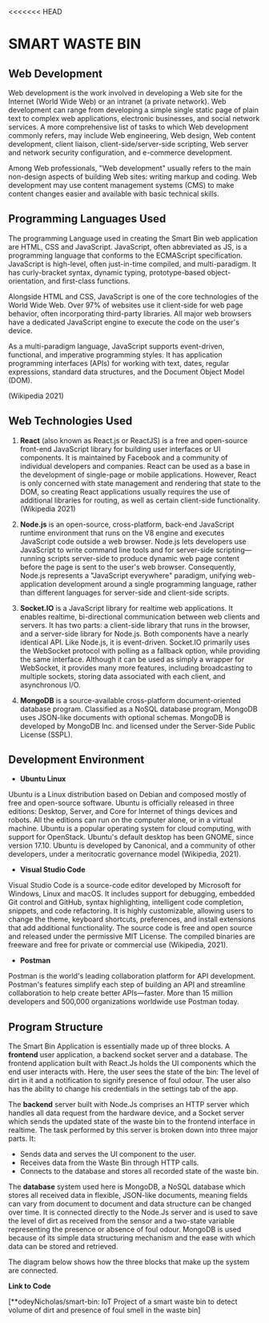 <<<<<<< HEAD
# SMART WASTE BIN


## Web Development

Web development is the work involved in developing a Web site for the Internet (World Wide Web) or an intranet (a private network). Web development can range from developing a simple single static page of plain text to complex web applications, electronic businesses, and social network services. A more comprehensive list of tasks to which Web development commonly refers, may include Web engineering, Web design, Web content development, client liaison, client-side/server-side scripting, Web server and network security configuration, and e-commerce development.

Among Web professionals, &quot;Web development&quot; usually refers to the main non-design aspects of building Web sites: writing markup and coding. Web development may use content management systems (CMS) to make content changes easier and available with basic technical skills.

## Programming Languages Used

The programming Language used in creating the Smart Bin web application are HTML, CSS and JavaScript. JavaScript, often abbreviated as JS, is a programming language that conforms to the ECMAScript specification. JavaScript is high-level, often just-in-time compiled, and multi-paradigm. It has curly-bracket syntax, dynamic typing, prototype-based object-orientation, and first-class functions.

Alongside HTML and CSS, JavaScript is one of the core technologies of the World Wide Web. Over 97% of websites use it client-side for web page behavior, often incorporating third-party libraries. All major web browsers have a dedicated JavaScript engine to execute the code on the user&#39;s device.

As a multi-paradigm language, JavaScript supports event-driven, functional, and imperative programming styles. It has application programming interfaces (APIs) for working with text, dates, regular expressions, standard data structures, and the Document Object Model (DOM).

(Wikipedia 2021)

## Web Technologies Used

1. **React** (also known as React.js or ReactJS) is a free and open-source front-end JavaScript library for building user interfaces or UI components. It is maintained by Facebook and a community of individual developers and companies. React can be used as a base in the development of single-page or mobile applications. However, React is only concerned with state management and rendering that state to the DOM, so creating React applications usually requires the use of additional libraries for routing, as well as certain client-side functionality. (Wikipedia 2021)

1. **Node.js** is an open-source, cross-platform, back-end JavaScript runtime environment that runs on the V8 engine and executes JavaScript code outside a web browser. Node.js lets developers use JavaScript to write command line tools and for server-side scripting—running scripts server-side to produce dynamic web page content before the page is sent to the user&#39;s web browser. Consequently, Node.js represents a &quot;JavaScript everywhere&quot; paradigm, unifying web-application development around a single programming language, rather than different languages for server-side and client-side scripts.

1. **Socket.IO** is a JavaScript library for realtime web applications. It enables realtime, bi-directional communication between web clients and servers. It has two parts: a client-side library that runs in the browser, and a server-side library for Node.js. Both components have a nearly identical API. Like Node.js, it is event-driven. Socket.IO primarily uses the WebSocket protocol with polling as a fallback option, while providing the same interface. Although it can be used as simply a wrapper for WebSocket, it provides many more features, including broadcasting to multiple sockets, storing data associated with each client, and asynchronous I/O.

1. **MongoDB** is a source-available cross-platform document-oriented database program. Classified as a NoSQL database program, MongoDB uses JSON-like documents with optional schemas. MongoDB is developed by MongoDB Inc. and licensed under the Server-Side Public License (SSPL).

## Development Environment

- **Ubuntu Linux**

Ubuntu is a Linux distribution based on Debian and composed mostly of free and open-source software. Ubuntu is officially released in three editions: Desktop, Server, and Core for Internet of things devices and robots. All the editions can run on the computer alone, or in a virtual machine. Ubuntu is a popular operating system for cloud computing, with support for OpenStack. Ubuntu&#39;s default desktop has been GNOME, since version 17.10. Ubuntu is developed by Canonical, and a community of other developers, under a meritocratic governance model (Wikipedia, 2021).

- **Visual Studio Code**

Visual Studio Code is a source-code editor developed by Microsoft for Windows, Linux and macOS. It includes support for debugging, embedded Git control and GitHub, syntax highlighting, intelligent code completion, snippets, and code refactoring. It is highly customizable, allowing users to change the theme, keyboard shortcuts, preferences, and install extensions that add additional functionality. The source code is free and open source and released under the permissive MIT License. The compiled binaries are freeware and free for private or commercial use (Wikipedia, 2021).

- **Postman**

Postman is the world&#39;s leading collaboration platform for API development. Postman&#39;s features simplify each step of building an API and streamline collaboration to help create better APIs—faster. More than 15 million developers and 500,000 organizations worldwide use Postman today.

## Program Structure

The Smart Bin Application is essentially made up of three blocks. A **frontend** user application, a backend socket server and a database. The frontend application built with React.Js holds the UI components which the end user interacts with. Here, the user sees the state of the bin: The level of dirt in it and a notification to signify presence of foul odour. The user also has the ability to change his credentials in the settings tab of the app.

The **backend** server built with Node.Js comprises an HTTP server which handles all data request from the hardware device, and a Socket server which sends the updated state of the waste bin to the frontend interface in realtime. The task performed by this server is broken down into three major parts. It:

- Sends data and serves the UI component to the user.
- Receives data from the Waste Bin through HTTP calls.
- Connects to the database and stores all recorded state of the waste bin.

The **database** system used here is MongoDB, a NoSQL database which stores all received data in flexible, JSON-like documents, meaning fields can vary from document to document and data structure can be changed over time. It is connected directly to the Node.Js server and is used to save the level of dirt as received from the sensor and a two-state variable representing the presence or absence of foul odour. MongoDB is used because of its simple data structuring mechanism and the ease with which data can be stored and retrieved.

The diagram below shows how the three blocks that make up the system are connected.



**Link to Code**

[**odeyNicholas/smart-bin: IoT Project of a smart waste bin to detect volume of dirt and presence of foul smell in the waste bin]

